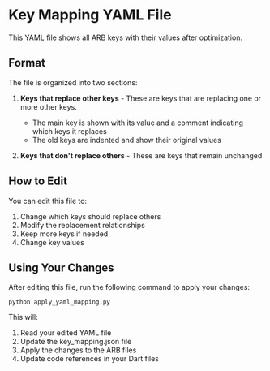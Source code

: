 # Key Mapping YAML File

This YAML file shows all ARB keys with their values after optimization.

## Format

The file is organized into two sections:

1. **Keys that replace other keys** - These are keys that are replacing one or more other keys.
   - The main key is shown with its value and a comment indicating which keys it replaces
   - The old keys are indented and show their original values

2. **Keys that don't replace others** - These are keys that remain unchanged

## How to Edit

You can edit this file to:

1. Change which keys should replace others
2. Modify the replacement relationships
3. Keep more keys if needed
4. Change key values

## Using Your Changes

After editing this file, run the following command to apply your changes:

```
python apply_yaml_mapping.py
```

This will:
1. Read your edited YAML file
2. Update the key_mapping.json file
3. Apply the changes to the ARB files
4. Update code references in your Dart files
